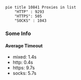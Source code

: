 
```mermaid
pie title 10841 Proxies in list
    "HTTP" : 9293
    "HTTPS": 505
    "SOCKS" : 1043
```

### Some Info
#### Average Timeout

- mixed: 1.4s
- http: 0.4s
- https: 9.7s
- socks: 5.7s